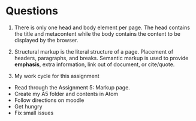 # Questions
1. There is only one head and body element per page. The head contains the title and metacontent while the body contains the content to be displayed by the browser.

2. Structural markup is the literal structure of a page. Placement of headers, paragraphs, and breaks. Semantic markup is used to provide **emphasis**, extra information, link out of document, or cite/quote.

3. My work cycle for this assignment
 - Read through the Assignment 5: Markup page.
 - Create my A5 folder and contents in Atom
 - Follow directions on moodle
 - Get hungry
 - Fix small issues
